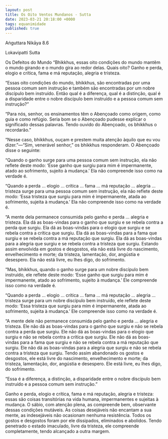 ```yaml
---
layout: post
title: Os Oito Ventos Mundanos - Sutta
date: 2023-03-21 20:18:00 +0000
tags: equanimidade
published: true
---
```


Aṅguttara Nikāya 8.6

Lokavipatti Sutta

Os Defeitos do Mundo
“Bhikkhus, essas oito condições do mundo mantêm o mundo girando e o mundo gira ao redor delas. Quais oito? Ganho e perda, elogio e crítica, fama e má reputação, alegria e tristeza.

“Essas oito condições do mundo, bhikkhus, são encontradas por uma pessoa comum sem instrução e também são encontradas por um nobre discípulo bem instruído. Então qual é a diferença, qual é a distinção, qual é a disparidade entre o nobre discípulo bem instruído e a pessoa comum sem instrução?”

“Para nós, senhor, os ensinamentos têm o Abençoado como origem, como guia e como refúgio. Seria bom se o Abençoado pudesse explicar o significado dessas palavras. Tendo ouvido do Abençoado, os bhikkhus o recordarão.”

“Nesse caso, bhikkhus, ouçam e prestem muita atenção àquilo que eu vou dizer.”—“Sim, venerável senhor,” os bhikkhus responderam. O Abençoado disse o seguinte:

“Quando o ganho surge para uma pessoa comum sem instrução, ela não reflete deste modo: ‘Esse ganho que surgiu para mim é impermanente, atado ao sofrimento, sujeito à mudança.’ Ela não compreende isso como na verdade é.

“Quando a perda … elogio … crítica … fama … má reputação … alegria … tristeza surge para uma pessoa comum sem instrução, ela não reflete deste modo: ‘Essa tristeza que surgiu para mim é impermanente, atada ao sofrimento, sujeita à mudança.’ Ela não compreende isso como na verdade é.

“A mente dela permanece consumida pelo ganho e perda … alegria e tristeza. Ela dá as boas-vindas para o ganho que surgiu e se rebela contra a perda que surgiu. Ela dá as boas-vindas para o elogio que surgiu e se rebela contra a crítica que surgiu. Ela dá as boas-vindas para a fama que surgiu e se rebela contra a má reputação que surgiu. Ela dá as boas-vindas para a alegria que surgiu e se rebela contra a tristeza que surgiu. Estando assim envolvida em gostos e desgostos, ela não está livre do nascimento, envelhecimento e morte; da tristeza, lamentação, dor, angústia e desespero. Ela não está livre, eu lhes digo, do sofrimento.

“Mas, bhikkhus, quando o ganho surge para um nobre discípulo bem instruído, ele reflete deste modo: ‘Esse ganho que surgiu para mim é impermanente, atado ao sofrimento, sujeito à mudança.’ Ele compreende isso como na verdade é.

“Quando a perda … elogio … crítica … fama … má reputação … alegria … tristeza surge para um nobre discípulo bem instruído, ele reflete deste modo: ‘Essa tristeza que surgiu para mim é impermanente, atada ao sofrimento, sujeita à mudança.’ Ele compreende isso como na verdade é.

“A mente dele não permanece consumida pelo ganho e perda … alegria e tristeza. Ele não dá as boas-vindas para o ganho que surgiu e não se rebela contra a perda que surgiu. Ele não dá as boas-vindas para o elogio que surgiu e não se rebela contra a crítica que surgiu. Ele não dá as boas-vindas para a fama que surgiu e não se rebela contra a má reputação que surgiu. Ele não dá as boas-vindas para a alegria que surgiu e não se rebela contra a tristeza que surgiu. Tendo assim abandonado os gostos e desgostos, ele está livre do nascimento, envelhecimento e morte; da tristeza, lamentação, dor, angústia e desespero. Ele está livre, eu lhes digo, do sofrimento.

“Essa é a diferença, a distinção, a disparidade entre o nobre discípulo bem instruído e a pessoa comum sem instrução.”

Ganho e perda, elogio e crítica,
fama e má reputação, alegria e tristeza:
essas são coisas transitórias na vida humana,
impermanentes e sujeitas à mudança.
O sábio, com atenção plena, as compreende bem,
observante dessas condições mutáveis.
As coisas desejáveis não encantam a sua mente,
as indesejáveis não ocasionam nenhuma resistência.
Todos os gostos e desgostos foram por ele dissipados,
eliminados e abolidos.
Tendo penetrado o estado imaculado, livre da tristeza,
ele compreende completamente, tendo alcançado a outra margem.